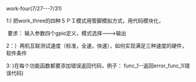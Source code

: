 

   work-four(7/27---7/31)

1:)   把work_three的四种ＳＰＩ模式用管脚模拟方式，用代码模块化，

​    要求：  输入参数四个gpio定义，模式选择--->输出

2：）两机互联测试速度（标准，全速，快速），如何实现满足三种速度的硬件，软件条件

3: )在每个功能函数都要添加错误返回代码，例子： func_1--返回error_func_1(错误代码)



